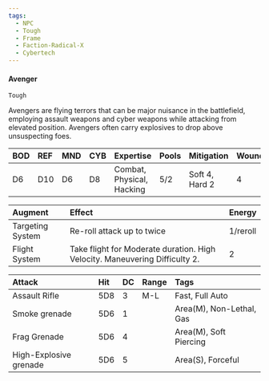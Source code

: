 ```yaml
---
tags:
  - NPC
  - Tough
  - Frame
  - Faction-Radical-X
  - Cybertech
---
```


#### Avenger
`Tough`

Avengers are flying terrors that can be major nuisance in the battlefield, employing assault weapons and cyber weapons while attacking from elevated position. Avengers often carry explosives to drop above unsuspecting foes.

| BOD | REF | MND | CYB | Expertise                 | Pools | Mitigation     | Wounds | Energy |
| :-- | :-- | :-- | :-- | :------------------------ | :---- | :------------- | ------ | :----- |
| D6  | D10 | D6  | D8  | Combat, Physical, Hacking | 5/2   | Soft 4, Hard 2 | 4      | 3      |

| Augment          | Effect                                                                      | Energy   |
| :--------------- | :-------------------------------------------------------------------------- | :------- |
| Targeting System | Re-roll attack up to twice                                                  | 1/reroll |
| Flight System    | Take flight for Moderate duration. High Velocity. Maneuvering Difficulty 2. | 2        |

| Attack                 | Hit | DC  | Range | Tags                     |
| :--------------------- | :-- | :-- | :---- | :----------------------- |
| Assault Rifle          | 5D8 | 3   | M-L   | Fast, Full Auto          |
| Smoke grenade          | 5D6 | 1   |       | Area(M), Non-Lethal, Gas |
| Frag Grenade           | 5D6 | 4   |       | Area(M), Soft Piercing   |
| High-Explosive grenade | 5D6 | 5   |       | Area(S), Forceful        |